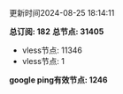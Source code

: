 更新时间2024-08-25 18:14:11

**总订阅: 182**
**总节点: 31405**
- vless节点: 11346
- vless节点: 1

**google ping有效节点: 1246**
